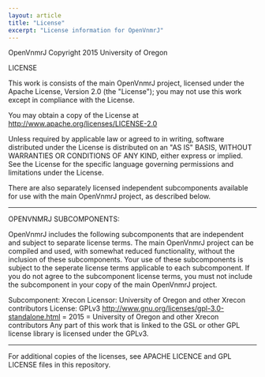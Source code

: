 ```yaml
---
layout: article
title: "License"
excerpt: "License information for OpenVnmrJ"
---
```

OpenVnmrJ Copyright 2015 University of Oregon

LICENSE

This work is consists of the main OpenVnmrJ project, licensed under the Apache License, Version 2.0 (the "License"); you may not use this work except in compliance with the License. 

You may obtain a copy of the License at http://www.apache.org/licenses/LICENSE-2.0
  
Unless required by applicable law or agreed to in writing, software distributed under the License is distributed on an "AS IS" BASIS, WITHOUT WARRANTIES OR CONDITIONS OF ANY KIND, either express or implied. See the License for the specific language governing permissions and limitations under the License.

There are also separately licensed independent subcomponents available for use with the main OpenVnmrJ project, as described below.

--------------------------------------------------------------------------------------------------------------------------
OPENVNMRJ SUBCOMPONENTS:

OpenVnmrJ includes the following subcomponents that are independent and subject to separate license terms. The main OpenVnmrJ project can be compiled and used, with somewhat reduced functionality, without the inclusion of these subcomponents. Your use of these subcomponents is subject to the seperate license terms applicable to each subcomponent. If you do not agree to the subcomponent license terms, you must not include the subcomponent in your copy of the main OpenVnmrJ project. 

Subcomponent: Xrecon
Licensor: University of Oregon and other Xrecon contributors
License: GPLv3  http://www.gnu.org/licenses/gpl-3.0-standalone.html
<year> = 2015
<copyright holders> = University of Oregon and other Xrecon contributors
Any part of this work that is linked to the GSL or other GPL license library is licensed under the GPLv3.

--------------------------------------------------------------------------------------------------------------------------

For additional copies of the licenses, see APACHE LICENCE and GPL LICENSE files in this repository.

